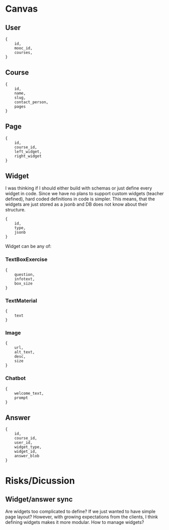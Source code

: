 # Canvas

## User
```
{
    id,
    mooc_id,
    courses,
}
```
## Course
```
{
    id,
    name,
    slug,
    contact_person,
    pages
}
```

## Page
```
{
    id,
    course_id,
    left_widget,
    right_widget
}
```
## Widget
I was thinking if I should either build with schemas or just define every widget in code.
Since we have no plans to support custom widgets (teacher defined), hard coded definitions in code is simpler.
This means, that the widgets are just stored as a jsonb and DB does not know about their structure.
```
{
    id,
    type,
    jsonb
}
```
 Widget can be any of:
### TextBoxExercise
```
{
    question,
    infotext,
    box_size
}
```
### TextMaterial
```
{
    text
}
```
### Image
```
{
    url,
    alt_text,
    desc,
    size
}
```


### Chatbot
```
{
    welcome_text,
    prompt
}
```

## Answer
```
{
    id,
    course_id,
    user_id,
    widget_type,
    widget_id,
    answer_blob
}
```
# Risks/Dicussion
## Widget/answer sync
Are widgets too complicated to define? If we just wanted to have simple page layout?
However, with growing expectations from the clients, I think defining widgets makes it more modular.
How to manage widgets?

